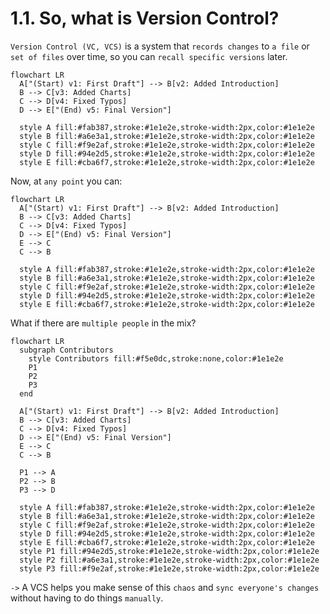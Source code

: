 # 1.1. So, what is Version Control?

<!-- pause -->
<!-- new_line -->

`Version Control (VC, VCS)` is a system that `records changes` to `a file` or
`set of files` over time, so you can `recall specific versions` later.

<!-- pause -->
<!-- new_line -->

```mermaid +render
flowchart LR
  A["(Start) v1: First Draft"] --> B[v2: Added Introduction]
  B --> C[v3: Added Charts]
  C --> D[v4: Fixed Typos]
  D --> E["(End) v5: Final Version"]

  style A fill:#fab387,stroke:#1e1e2e,stroke-width:2px,color:#1e1e2e
  style B fill:#a6e3a1,stroke:#1e1e2e,stroke-width:2px,color:#1e1e2e
  style C fill:#f9e2af,stroke:#1e1e2e,stroke-width:2px,color:#1e1e2e
  style D fill:#94e2d5,stroke:#1e1e2e,stroke-width:2px,color:#1e1e2e
  style E fill:#cba6f7,stroke:#1e1e2e,stroke-width:2px,color:#1e1e2e
```

<!-- pause -->
<!-- new_line -->

Now, at `any point` you can:

```mermaid +render
flowchart LR
  A["(Start) v1: First Draft"] --> B[v2: Added Introduction]
  B --> C[v3: Added Charts]
  C --> D[v4: Fixed Typos]
  D --> E["(End) v5: Final Version"]
  E --> C
  C --> B

  style A fill:#fab387,stroke:#1e1e2e,stroke-width:2px,color:#1e1e2e
  style B fill:#a6e3a1,stroke:#1e1e2e,stroke-width:2px,color:#1e1e2e
  style C fill:#f9e2af,stroke:#1e1e2e,stroke-width:2px,color:#1e1e2e
  style D fill:#94e2d5,stroke:#1e1e2e,stroke-width:2px,color:#1e1e2e
  style E fill:#cba6f7,stroke:#1e1e2e,stroke-width:2px,color:#1e1e2e
```

<!-- pause -->
<!-- new_line -->

What if there are `multiple people` in the mix?

<!-- new_line -->

```mermaid +render
flowchart LR
  subgraph Contributors
    style Contributors fill:#f5e0dc,stroke:none,color:#1e1e2e
    P1
    P2
    P3
  end

  A["(Start) v1: First Draft"] --> B[v2: Added Introduction]
  B --> C[v3: Added Charts]
  C --> D[v4: Fixed Typos]
  D --> E["(End) v5: Final Version"]
  E --> C
  C --> B

  P1 --> A
  P2 --> B
  P3 --> D

  style A fill:#fab387,stroke:#1e1e2e,stroke-width:2px,color:#1e1e2e
  style B fill:#a6e3a1,stroke:#1e1e2e,stroke-width:2px,color:#1e1e2e
  style C fill:#f9e2af,stroke:#1e1e2e,stroke-width:2px,color:#1e1e2e
  style D fill:#94e2d5,stroke:#1e1e2e,stroke-width:2px,color:#1e1e2e
  style E fill:#cba6f7,stroke:#1e1e2e,stroke-width:2px,color:#1e1e2e
  style P1 fill:#94e2d5,stroke:#1e1e2e,stroke-width:2px,color:#1e1e2e
  style P2 fill:#a6e3a1,stroke:#1e1e2e,stroke-width:2px,color:#1e1e2e
  style P3 fill:#f9e2af,stroke:#1e1e2e,stroke-width:2px,color:#1e1e2e
```

<!-- new_line -->
<!-- pause -->

`->` A VCS helps you make sense of this `chaos` and `sync everyone's changes`
without having to do things `manually`.
